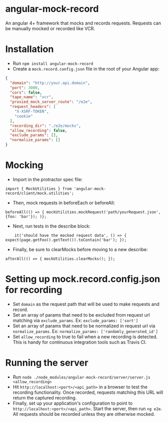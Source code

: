 # angular-mock-record
An angular 4+ framework that mocks and records requests. Requests can be manually mocked or recorded like VCR.

# Installation
- Run `npm install angular-mock-record`
- Create a `mock.record.config.json` file in the root of your Angular app:


```json
{
  "domain": "http://your.api.domain",
  "port": 3000,
  "cors": false,
  "tape_name": "vcr",
  "proxied_mock_server_route": "/e2e",
  "request_headers": [
    "X-XSRF-TOKEN",
    "cookie"
  ],
  "recording_dir": "./e2e/mocks",
  "allow_recording": false,
  "exclude_params": [],
  "normalize_params": [] 
}
```


# Mocking
- Import in the protractor spec file:


`import { MockUtilities } from 'angular-mock-record/client/mock.utilities';`


- Then, mock requests in beforeEach or beforeAll:


`
beforeAll(() => {
  mockUtilities.mockRequest('path/yourRequest.json', {foo: 'bar'});
)};
`

- Next, run tests in the describe block:


`    
it('should have the mocked request data', () => {
  expect(page.getFoo().getText()).toContain('bar');
});
`


- Finally, be sure to clearMocks before moving to a new describe:

`
afterAll(() => {
  mockUtilities.clearMocks();
});
`
# Setting up mock.record.config.json for recording

- Set `domain` as the request path that will be used to make requests and record.
- Set an array of params that need to be excluded from request url matching via `exclude_params`. Ex: `exclude_params: ['sort']`
- Set an array of params that need to be normalized in request url via `normalize_params`. Ex: `normalize_params: ['randomly_generated_id']`
- Set `allow_recording` to true to fail when a new recording is detected. This is handy for continuous integration tools such as Travis CI.

# Running the server

- Run `node ./node_modules/angular-mock-record/server/server.js <allow_recording>`
- Hit `http://localhost:<port>/<api_path>` in a browser to test the recording functionality.  Once recorded, requests matching this URL will return the captured recording.
- Finally, set up your application's configuration to point to `http://localhost:<port>/<api_path>`. Start the server, then run `ng e2e`.  All requests should be recorded unless they are otherwise mocked.
